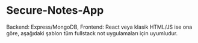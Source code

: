 # Secure-Notes-App
Backend: Express/MongoDB, Frontend: React veya klasik HTML/JS ise ona göre, aşağıdaki şablon tüm fullstack not uygulamaları için uyumludur.
